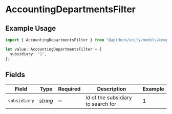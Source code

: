 # AccountingDepartmentsFilter

## Example Usage

```typescript
import { AccountingDepartmentsFilter } from "@apideck/unify/models/components";

let value: AccountingDepartmentsFilter = {
  subsidiary: "1",
};
```

## Fields

| Field                              | Type                               | Required                           | Description                        | Example                            |
| ---------------------------------- | ---------------------------------- | ---------------------------------- | ---------------------------------- | ---------------------------------- |
| `subsidiary`                       | *string*                           | :heavy_minus_sign:                 | Id of the subsidiary to search for | 1                                  |
